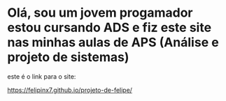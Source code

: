 # Olá, sou um jovem progamador estou cursando ADS e fiz este site nas minhas aulas de APS (Análise e projeto de sistemas) 

este é o link para o site:

https://felipinx7.github.io/projeto-de-felipe/
